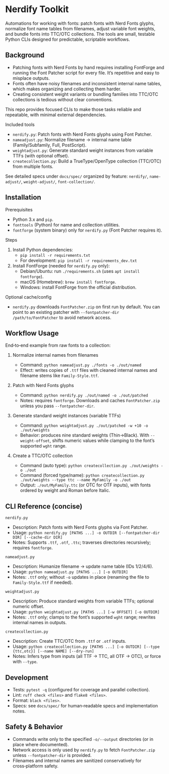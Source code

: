 # Nerdify Toolkit

Automations for working with fonts: patch fonts with Nerd Fonts glyphs, normalize font name tables from filenames, adjust variable font weights, and bundle fonts into TTC/OTC collections. The tools are small, testable Python CLIs designed for predictable, scriptable workflows.

## Background

- Patching fonts with Nerd Fonts by hand requires installing FontForge and running the Font Patcher script for every file. It’s repetitive and easy to misplace outputs.
- Fonts often have noisy filenames and inconsistent internal name tables, which makes organizing and collecting them harder.
- Creating consistent weight variants or bundling families into TTC/OTC collections is tedious without clear conventions.

This repo provides focused CLIs to make those tasks reliable and repeatable, with minimal external dependencies.

Included tools
- `nerdify.py`: Patch fonts with Nerd Fonts glyphs using Font Patcher.
- `nameadjust.py`: Normalize filename → internal name table (Family/Subfamily, Full, PostScript).
- `weightadjust.py`: Generate standard weight instances from variable TTFs (with optional offset).
- `createcollection.py`: Build a TrueType/OpenType collection (TTC/OTC) from multiple fonts.

See detailed specs under `docs/spec/` organized by feature: `nerdify/`, `name-adjust/`, `weight-adjust/`, `font-collection/`.

## Installation

Prerequisites
- Python 3.x and `pip`.
- `fonttools` (Python) for name and collection utilities.
- `fontforge` (system binary) only for `nerdify.py` (Font Patcher requires it).

Steps
1) Install Python dependencies:
   - `pip install -r requirements.txt`
   - For development: `pip install -r requirements_dev.txt`
2) Install FontForge (needed for `nerdify.py` only):
   - Debian/Ubuntu: run `./requirements.sh` (uses `apt install fontforge`).
   - macOS (Homebrew): `brew install fontforge`.
   - Windows: install FontForge from the official distribution.

Optional cache/config
- `nerdify.py` downloads `FontPatcher.zip` on first run by default. You can point to an existing patcher with `--fontpatcher-dir /path/to/FontPatcher` to avoid network access.

## Workflow Usage

End‑to‑end example from raw fonts to a collection:

1) Normalize internal names from filenames
   - Command: `python nameadjust.py ./fonts -o ./out/named`
   - Effect: writes copies of `.ttf` files with cleaned internal names and filename stems like `Family-Style.ttf`.

2) Patch with Nerd Fonts glyphs
   - Command: `python nerdify.py ./out/named -o ./out/patched`
   - Notes: requires `fontforge`. Downloads and caches `FontPatcher.zip` unless you pass `--fontpatcher-dir`.

3) Generate standard weight instances (variable TTFs)
   - Command: `python weightadjust.py ./out/patched -w +10 -o ./out/weights`
   - Behavior: produces nine standard weights (Thin→Black). With `--weight-offset`, shifts numeric values while clamping to the font’s supported `wght` range.

4) Create a TTC/OTC collection
   - Command (auto type): `python createcollection.py ./out/weights -o ./out`
   - Command (forced type/name): `python createcollection.py ./out/weights --type ttc --name MyFamily -o ./out`
   - Output: `./out/MyFamily.ttc` (or OTC for OTF inputs), with fonts ordered by weight and Roman before Italic.

## CLI Reference (concise)

`nerdify.py`
- Description: Patch fonts with Nerd Fonts glyphs via Font Patcher.
- Usage: `python nerdify.py [PATHS ...] -o OUTDIR [--fontpatcher-dir DIR] [--cache-dir DIR]`
- Notes: Supports `.ttf`, `.otf`, `.ttc`; traverses directories recursively; requires `fontforge`.

`nameadjust.py`
- Description: Humanize filename → update name table (IDs 1/2/4/6).
- Usage: `python nameadjust.py [PATHS ...] [-o OUTDIR]`
- Notes: `.ttf` only; without `-o` updates in place (renaming the file to `Family-Style.ttf` if needed).

`weightadjust.py`
- Description: Produce standard weights from variable TTFs; optional numeric offset.
- Usage: `python weightadjust.py [PATHS ...] [-w OFFSET] [-o OUTDIR]`
- Notes: `.ttf` only; clamps to the font’s supported `wght` range; rewrites internal names in outputs.

`createcollection.py`
- Description: Create TTC/OTC from `.ttf` or `.otf` inputs.
- Usage: `python createcollection.py [PATHS ...] [-o OUTDIR] [--type {ttc,otc}] [--name NAME] [--dry-run]`
- Notes: Infers type from inputs (all TTF → TTC, all OTF → OTC), or force with `--type`.

## Development

- Tests: `pytest -q` (configured for coverage and parallel collection).
- Lint: `ruff check <files>` and `flake8 <files>`.
- Format: `black <files>`.
- Specs: see `docs/spec/` for human‑readable specs and implementation notes.

## Safety & Behavior

- Commands write only to the specified `-o/--output` directories (or in place where documented).
- Network access is only used by `nerdify.py` to fetch `FontPatcher.zip` unless `--fontpatcher-dir` is provided.
- Filenames and internal names are sanitized conservatively for cross‑platform safety.

